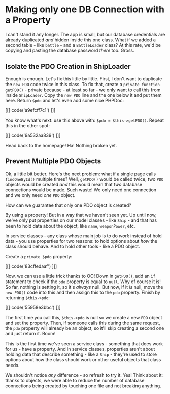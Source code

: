 # Making only one DB Connection with a Property

I can't stand it any longer. The app is small, but our database credentials
are already duplicated *and* hidden inside this one class. What if we added
a second table - like `battle` - and a `BattleLoader` class? At this rate,
we'd be copying and pasting the database password *there* too. Gross.

## Isolate the PDO Creation in ShipLoader

Enough is enough. Let's fix this little by little. First, I don't want to
duplicate the `new PDO` code twice in this class. To fix that, create a
`private function getPDO()` - private because - at least so far - we only
want to call this from inside `ShipLoader`. Copy the `new PDO` line and
the one below it and put them here. Return `$pdo` and let's even add some
nice PHPDoc:

[[[ code('a9efcff7c1') ]]]

You know what's next: use this above with: `$pdo = $this->getPDO()`. Repeat
this in the other spot:

[[[ code('9a532aa839') ]]]

Head back to the homepage! Ha! Nothing broken yet.

## Prevent Multiple PDO Objects

Ok, a little bit better. Here's the next problem: what if a single page calls
`findOneById()` multiple times? Well, `getPDO()` would be called twice, two
`PDO` objects would be created *and* this would mean that *two* database
connections would be made. Such waste! We only need one connection and we only
need *one* `PDO` object.

How can we guarantee that only one PDO object is created?

By using a property! But in a way that we haven't seen yet. Up until now,
we've only put properties on our model classes - like `Ship` - and that has
been to hold data about the object, like `name`, `weaponPower`, etc.

In service classes - any class whose main job is to do *work* instead of
hold data - you use properties for two reasons: to hold options about *how* the class should
behave. And to hold other tools - like a PDO object.

Create a `private $pdo` property:

[[[ code('83cffedaaf') ]]]

Now, we can use a little trick thanks to OO! Down in `getPDO()`, add an `if`
statement to check if the `pdo` property is equal to `null`. Why of course
it is! So far, nothing is setting it, so it's *always* null. But now, if
it *is* null, move the `new PDO()` code into this and then assign this to
the `pdo` property. Finish by returning `$this->pdo`:

[[[ code('55958e3bbc') ]]]

The first time you call this, `$this->pdo` is null so we create a new `PDO`
object and set the property. Then, if someone calls this during the same
request, the `pdo` property will already be an object, so it'll skip creating
a second one and just return it. Boom!

This is the first time we've seen a service class - something that does work
for us - have a property. And in service classes, properties aren't about
holding data that describe something - like a `Ship` - they're used to store
options about how the class should work or other useful objects that class
needs.

We shouldn't notice *any* difference - so refresh to try it. Yes! Think about
it: thanks to objects, we were able to reduce the number of database connections
being created by touching one file and not breaking anything.
